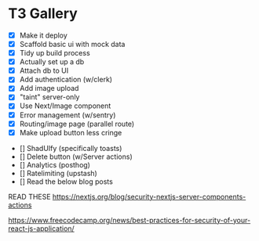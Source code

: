 # T3 Gallery

- [X] Make it deploy
- [X] Scaffold basic ui with mock data
- [X] Tidy up build process
- [X] Actually set up a db
- [X] Attach db to UI
- [X] Add authentication (w/clerk)
- [X] Add image upload
- [X] "taint" server-only
- [X] Use Next/Image component
- [X] Error management (w/sentry)
- [X] Routing/image page (parallel route)
- [X] Make upload button less cringe
- [] ShadUIfy (specifically toasts) 
- [] Delete button (w/Server actions)
- [] Analytics (posthog)
- [] Ratelimiting (upstash)
- [] Read the below blog posts

READ THESE
https://nextjs.org/blog/security-nextjs-server-components-actions

https://www.freecodecamp.org/news/best-practices-for-security-of-your-react-js-application/
